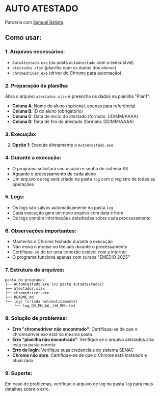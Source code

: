 # AUTO ATESTADO
Parceria com [Samuel Batista](https://github.com/Samuel-Batista)

## Como usar:

### 1. Arquivos necessários:
- `AutoAtestado.exe` (ou pasta `AutoAtestado` com o executável)
- `atestados.xlsx` (planilha com os dados dos alunos)
- `chromedriver.exe` (driver do Chrome para automação)

### 2. Preparação da planilha:
Abra o arquivo `atestados.xlsx` e preencha os dados na planilha "Plan1":
- **Coluna A**: Nome do aluno (opcional, apenas para referência)
- **Coluna B**: ID do aluno (obrigatório)
- **Coluna C**: Data de início do atestado (formato: DD/MM/AAAA)
- **Coluna D**: Data de fim do atestado (formato: DD/MM/AAAA)

### 3. Execução:
2. **Opção 1**: Execute diretamente o `AutoAtestado.exe`

### 4. Durante a execução:
- O programa solicitará seu usuário e senha do sistema SS
- Aguarde o processamento de cada aluno
- Um arquivo de log será criado na pasta `log` com o registro de todas as operações

### 5. Logs:
- Os logs são salvos automaticamente na pasta `log`
- Cada execução gera um novo arquivo com data e hora
- Os logs contêm informações detalhadas sobre cada processamento

### 6. Observações importantes:
- Mantenha o Chrome fechado durante a execução
- Não mova o mouse ou teclado durante o processamento
- Certifique-se de ter uma conexão estável com a internet
- O programa funciona apenas com cursos "EMÉDIO 2025"

### 7. Estrutura de arquivos:
```
pasta_do_programa/
├── AutoAtestado.exe (ou pasta AutoAtestado/)
├── atestados.xlsx
├── chromedriver.exe
├── README.md
└── log/ (criada automaticamente)
    └── log_DD_MM_AA__HH_MMh.txt
```

### 8. Solução de problemas:
- **Erro "chromedriver não encontrado"**: Certifique-se de que o chromedriver.exe está na mesma pasta
- **Erro "planilha não encontrada"**: Verifique se o arquivo atestados.xlsx está na pasta correta
- **Erro de login**: Verifique suas credenciais do sistema SENAC
- **Chrome não abre**: Certifique-se de que o Chrome está instalado e atualizado

### 9. Suporte:
Em caso de problemas, verifique o arquivo de log na pasta `log` para mais detalhes sobre o erro.
